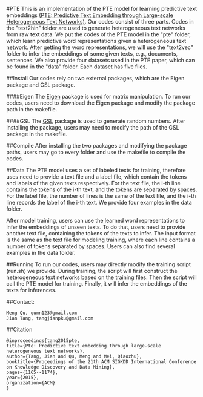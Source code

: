 #PTE
This is an implementation of the PTE model for learning predictive text embeddings [(PTE: Predictive Text Embedding through Large-scale Heterogeneous Text Networks)](https://arxiv.org/abs/1508.00200). 
Our codes consist of three parts. Codes in the "text2hin" folder are used to generate heterogeneous text networks from raw text data. We put the codes of the PTE model in the "pte" folder, which learn predictive word representations given a heterogeneous text network. After getting the word representations, we will use the "text2vec" folder to infer the embeddings of some given texts, e.g., documents, sentences.
We also provide four datasets used in the PTE paper, which can be found in the "data" folder. Each dataset has five files.

##Install
Our codes rely on two external packages, which are the Eigen package and GSL package.

####Eigen
The [Eigen](http://eigen.tuxfamily.org/index.php?title=Main_Page) package is used for matrix manipulation. To run our codes, users need to download the Eigen package and modify the package path in the makefile.

####GSL
The [GSL](https://www.gnu.org/software/gsl/) package is used to generate random numbers. After installing the package, users may need to modify the path of the GSL package in the makefile. 

##Compile
After installing the two packages and modifying the package paths, users may go to every folder and use the makefile to compile the codes.

##Data
The PTE model uses a set of labeled texts for training, therefore uses need to provide a text file and a label file, which contain the tokens and labels of the given texts respectively. For the text file, the i-th line contains the tokens of the i-th text, and the tokens are separated by spaces. For the label file, the number of lines is the same of the text file, and the i-th line records the label of the i-th text. We provide four examples in the data folder.

After model training, users can use the learned word representations to infer the embeddings of unseen texts. To do that, users need to provide another text file, containing the tokens of the texts to infer. The input format is the same as the text file for modeling training, where each line contains a number of tokens separated by spaces. Users can also find several examples in the data folder.

##Running
To run our codes, users may directly modify the training script (run.sh) we provide. During training, the script will first construct the heterogeneous text networks based on the training files. Then the script will call the PTE model for training. Finally, it will infer the embeddings of the texts for inferences.

##Contact: 
```
Meng Qu, qumn123@gmail.com
Jian Tang, tangjianpku@gmail.com

```

##Citation
```
@inproceedings{tang2015pte,
title={Pte: Predictive text embedding through large-scale heterogeneous text networks},
author={Tang, Jian and Qu, Meng and Mei, Qiaozhu},
booktitle={Proceedings of the 21th ACM SIGKDD International Conference on Knowledge Discovery and Data Mining},
pages={1165--1174},
year={2015},
organization={ACM}
}
```

